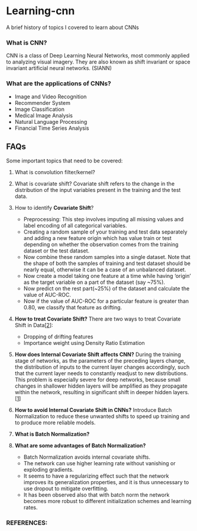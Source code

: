 # Learning-cnn
A brief history of topics I covered to learn about CNNs

### What is CNN?
CNN is a class of Deep Learning Neural Networks, most commonly applied to analyzing visual imagery. They are also known as shift invariant or space invariant artificial neural networks. (SIANN)

### What are the applications of CNNs?
- Image and Video Recognition
- Recommender System
- Image Classification
- Medical Image Analysis
- Natural Language Processing
- Financial Time Series Analysis

## FAQs
Some important topics that need to be covered:

1. What is convolution filter/kernel? 
2. What is covariate shift?
Covariate shift refers to the change in the distribution of the input variables present in the training and the test data. 
3. How to identify **Covariate Shift**?
    - Preprocessing: This step involves imputing all missing values and label encoding of all categorical variables.
    - Creating a random sample of your training and test data separately and adding a new feature origin which has value train or test depending on whether the observation comes from the training dataset or the test dataset.
    - Now combine these random samples into a single dataset. Note that the shape of both the samples of training and test dataset should be nearly equal, otherwise it can be a case of an unbalanced dataset.
    - Now create a model taking one feature at a time while having ‘origin’ as the target variable on a part of the dataset (say ~75%).
    - Now predict on the rest part(~25%) of the dataset and calculate the value of AUC-ROC.
    - Now if the value of AUC-ROC for a particular feature is greater than 0.80, we classify that feature as drifting.
4. **How to treat Covariate Shift?**
There are two ways to treat Covariate Shift in Data[[2]]:
    - Dropping of drifting features
    - Importance weight using Density Ratio Estimation
5. **How does Internal Covariate Shift affects CNN?**
During the training stage of networks, as the parameters of the preceding layers change, the distribution of inputs to the current layer changes accordingly, such that the current layer needs to constantly readjust to new distributions. This problem is especially severe for deep networks, because small changes in shallower hidden layers will be amplified as they propagate within the network, resulting in significant shift in deeper hidden layers.[[1]]
6. **How to avoid Internal Covariate Shift in CNNs?**
Introduce Batch Normalization to reduce these unwanted shifts to speed up training and to produce more reliable models.
7. **What is Batch Normalization?**

8. **What are some advantages of Batch Normalization?**
    - Batch Normalization avoids internal covariate shifts. 
    - The network can use higher learning rate without vanishing or exploding gradients.
    - It seems to have a regularizing effect such that the network improves its generalization properties, and it is thus unnecessary to use dropout to mitigate overfitting. 
    - It has been observed also that with batch norm the network becomes more robust to different initialization schemes and learning rates.





### REFERENCES:
[1]: https://en.wikipedia.org/wiki/Batch_normalization
[2]: https://www.analyticsvidhya.com/blog/2017/07/covariate-shift-the-hidden-problem-of-real-world-data-science/
